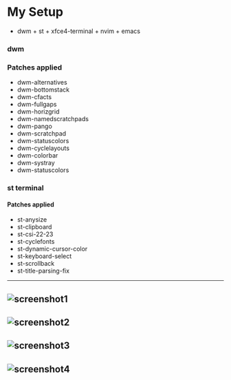 
# My Setup
- dwm + st + xfce4-terminal + nvim + emacs 


### dwm
### Patches applied
+ dwm-alternatives 
+ dwm-bottomstack
+ dwm-cfacts
+ dwm-fullgaps
+ dwm-horizgrid
+ dwm-namedscratchpads
+ dwm-pango
+ dwm-scratchpad
+ dwm-statuscolors
+ dwm-cyclelayouts
+ dwm-colorbar
+ dwm-systray
+ dwm-statuscolors

### st terminal
#### Patches applied
+ st-anysize
+ st-clipboard
+ st-csi-22-23
+ st-cyclefonts
+ st-dynamic-cursor-color
+ st-keyboard-select
+ st-scrollback
+ st-title-parsing-fix

--------------------------------
![screenshot1]()
--------------------------------
![screenshot2]()
--------------------------------
![screenshot3]()
--------------------------------
![screenshot4]()
-------------------------------


